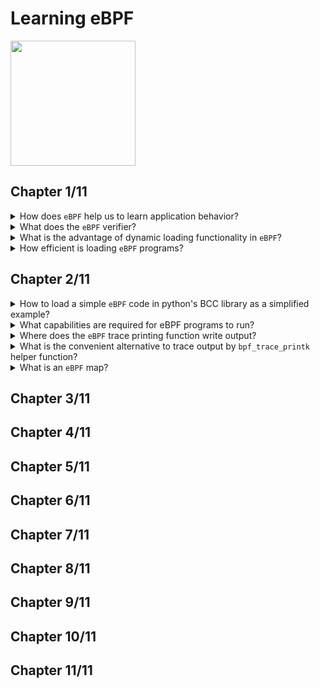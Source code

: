 # Learning eBPF
<img src="covers/9781098135126.jpg" width="200"/>

## Chapter 1/11

<details>
<summary>How does <code>eBPF</code> help us to learn application behavior?</summary>

> With `eBPF` we can add instrumentation into the kernel to observe application interactions with the kernel and intercept what would be involved if we wanted to modify the kernel, adding new code to create some kind of output whenever that system call is invoked.
>
> ---
> **Resources**
> - 1
> ---
> **References**
> ---
</details>

<details>
<summary>What does the <code>eBPF</code> verifier?</summary>

> The `eBPF` verifier, which ensures that an eBPF program is loaded only if it’s safe to run—it won’t crash the machine or lock it up in a hard loop, and it won’t allow data to be compromised.
>
> ---
> **Resources**
> - 1

> **References**
> ---
</details>

<details>
<summary>What is the advantage of dynamic loading functionality in <code>eBPF</code>?</summary>

> `eBPF` programs can be loaded into and removed from the kernel dynamically.
> Once they are attached to an event, they’ll be triggered by that event regardless of what caused that event to occur.
> This is a huge advantage compared to upgrading the kernel and then having to reboot the machine to use its new functionality.
>
> ---
> **Resources**
> - 1
>
> ---
> **References**
> ---
</details>

<details>
<summary>How efficient is loading <code>eBPF</code> programs?</summary>

> Once loaded and JIT-compiled, the program runs as native machine instructions on the CPU.
> Additionally, there’s no need to incur the cost of transitioning between kernel and user space (which is an expensive operation) to handle each event.
>
> ---
> **Resources**
> - 1
> ---
> **References**
> ---
</details>

## Chapter 2/11

<details>
<summary>How to load a simple <code>eBPF</code> code in python's BCC library as a simplified example?</summary>

> ```py
> #!/usr/bin/python3
>
> from bcc import BPF
>
> program = r"""
> int sample(void *ctx)
> {
>     bpf_trace_printk("Sample BPF");
>     return 0;
> }
> """
>
> try:
>     b = BPF(text = program)
>     syscall = b.get_syscall_fnname("execve")
>     b.attach_kprobe(event = syscall, fn_name = "sample")
>     b.trace_print()
> except KeyboardInterrupt as e:
>     print()
>     exit()
> ``````
>
> The entire `eBPF` program is defined as a string called `program` and is compiled in the constructor of `BPF` class.
>
> `eBPF` programs need to be attached to an event, which in this case it is attached to the system call `execve`, which is the syscall used to execute a program.
> Whenever anything or anyone starts a new program executing on this machine, that will call `execve()`, which will trigger the `eBPF` program.
>
> Although the `execve()` name is a standard interface in Linux, the name of the function that implements it in the kernel depends on the chip architecture, but BCC gives us a convenient way to look up the function name for the machine we’re running on:
>
>
> ```py
> syscall = b.get_syscall_fnname("execve")
> ``````
>
> Now, syscall represents the name of the kernel function that is going to attach to, using a kprobe:
>
> ```py
> b.attach_kprobe(event=syscall, fn_name="hello")
> ``````
>
> At this point, the `eBPF` program is loaded into the kernel and attached to an event, so the program will be triggered whenever a new executable gets launched on the machine.
>
> The tracing function will loop indefinitely, displaying any trace:
>
> ```py
> b.trace_print()
> ``````
>
> ---
> **Resources**
> - 2
> ---
> **References**
> ---
</details>

<details>
<summary>What capabilities are required for eBPF programs to run?</summary>

> `CAP_PERFMON` and `CAP_BPF` are both required to load tracing programs.
> `CAP_NET_ADMIN` and `CAP_BPF` are both required for loading networking programs.
>
> ---
> **Resources**
> - 2
> ---
> **References**
> ---
</details>

<details>
<summary>Where does the <code>eBPF</code> trace printing function write output?</summary>

> The `bpf_trace_printk()` helper function in the kernel always sends output to the same predefined pseudofile `/sys/kernel/debug/tracing/trace_pipe`.
>
> You’ll need root privileges to access it.
>
> ---
> **Resources**
> - 2
> ---
> **References**
> ---
</details>

<details>
<summary>What is the convenient alternative to trace output by <code>bpf_trace_printk</code> helper function?</summary>

> BPF maps
>
> ---
> **Resources**
> - 2
> ---
> **References**
> ---
</details>

<details>
<summary>What is an <code>eBPF</code> map?</summary>

> A map is a data structure that can be accessed from an `eBPF` program and from user space.
>
> ---
> **Resources**
> - 2
> ---
> **References**
> ---
</details>

## Chapter 3/11
## Chapter 4/11
## Chapter 5/11
## Chapter 6/11
## Chapter 7/11
## Chapter 8/11
## Chapter 9/11
## Chapter 10/11
## Chapter 11/11
